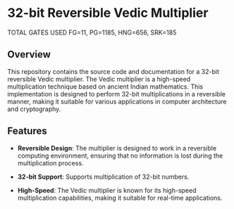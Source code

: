 # 32-bit Reversible Vedic Multiplier

TOTAL GATES USED
FG=11, PG=1185, HNG=656, SRK=185

## Overview

This repository contains the source code and documentation for a 32-bit reversible Vedic multiplier. The Vedic multiplier is a high-speed multiplication technique based on ancient Indian mathematics. This implementation is designed to perform 32-bit multiplications in a reversible manner, making it suitable for various applications in computer architecture and cryptography.

## Features

- **Reversible Design**: The multiplier is designed to work in a reversible computing environment, ensuring that no information is lost during the multiplication process.

- **32-bit Support**: Supports multiplication of 32-bit numbers.

- **High-Speed**: The Vedic multiplier is known for its high-speed multiplication capabilities, making it suitable for real-time applications.



